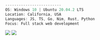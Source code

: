 ```ts
-------------------------
OS: Windows 10 | Ubuntu 20.04.2 LTS
Location: California, USA
Languages: JS, TS, Go, Nim, Rust, Python
Focus: Full stack web development
```

![](https://github-readme-stats.vercel.app/api?username=ericarthurc&show_icons=true&theme=dark&line_height=40)
![](https://github-readme-stats.vercel.app/api/top-langs/?username=ericarthurc&hide=css,html,ejs,scss&theme=dark)

